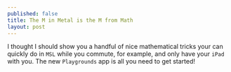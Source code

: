 ```yaml
---
published: false
title: The M in Metal is the M from Math
layout: post
---
```

I thought I should show you a handful of nice mathematical tricks your can quickly do in `MSL` while you commute, for example, and only have your `iPad` with you. The new `Playgrounds` app is all you need to get started!